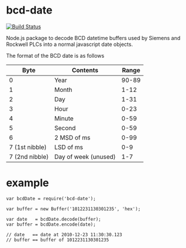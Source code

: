 bcd-date
========

[![Build Status](https://travis-ci.org/eflexsystems/bcd-date.svg?branch=master)](https://travis-ci.org/eflexsystems/bcd-date)

Node.js package to decode BCD datetime buffers used by Siemens and Rockwell PLCs into a normal javascript date objects.

The format of the BCD date is as follows


| Byte           | Contents             | Range |
|----------------|----------------------|-------|
| 0              | Year                 | 90-89 |
| 1              | Month                | 1-12  |
| 2              | Day                  | 1-31  |
| 3              | Hour                 | 0-23  |
| 4              | Minute               | 0-59  |
| 5              | Second               | 0-59  |
| 6              | 2 MSD of ms          | 0-99  |
| 7 (1st nibble) | LSD of ms            | 0-9   |
| 7 (2nd nibble) | Day of week (unused) | 1-7   |

example
=======

	var bcdDate = require('bcd-date');

	var buffer = new Buffer('1012231130301235', 'hex');
	
	var date   = bcdDate.decode(buffer);
	var buffer = bcdDate.encode(date);

	// date   == date at 2010-12-23 11:30:30.123
	// buffer == buffer of 1012231130301235

